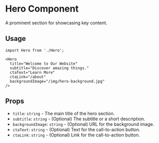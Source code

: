 # Hero Component

A prominent section for showcasing key content.

## Usage

```tsx
import Hero from './Hero';

<Hero
  title="Welcome to Our Website"
  subtitle="Discover amazing things."
  ctaText="Learn More"
  ctaLink="/about"
  backgroundImage="/img/hero-background.jpg"
/>
```

## Props

- `title`: `string` - The main title of the hero section.
- `subtitle`: `string` - (Optional) The subtitle or a short description.
- `backgroundImage`: `string` - (Optional) URL for the background image.
- `ctaText`: `string` - (Optional) Text for the call-to-action button.
- `ctaLink`: `string` - (Optional) Link for the call-to-action button.

